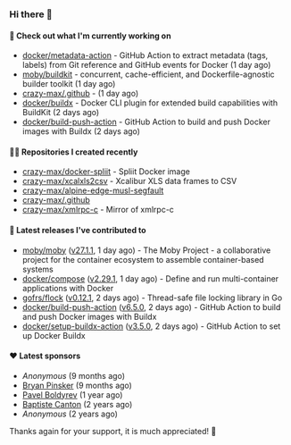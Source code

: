 ### Hi there 👋

#### 👷 Check out what I'm currently working on

- [docker/metadata-action](https://github.com/docker/metadata-action) - GitHub Action to extract metadata (tags, labels) from Git reference and GitHub events for Docker (1 day ago)
- [moby/buildkit](https://github.com/moby/buildkit) - concurrent, cache-efficient, and Dockerfile-agnostic builder toolkit (1 day ago)
- [crazy-max/.github](https://github.com/crazy-max/.github) -  (1 day ago)
- [docker/buildx](https://github.com/docker/buildx) - Docker CLI plugin for extended build capabilities with BuildKit (2 days ago)
- [docker/build-push-action](https://github.com/docker/build-push-action) - GitHub Action to build and push Docker images with Buildx (2 days ago)

#### 👨‍💻 Repositories I created recently

- [crazy-max/docker-spliit](https://github.com/crazy-max/docker-spliit) - Spliit Docker image
- [crazy-max/xcalxls2csv](https://github.com/crazy-max/xcalxls2csv) - Xcalibur XLS data frames to CSV
- [crazy-max/alpine-edge-musl-segfault](https://github.com/crazy-max/alpine-edge-musl-segfault)
- [crazy-max/.github](https://github.com/crazy-max/.github)
- [crazy-max/xmlrpc-c](https://github.com/crazy-max/xmlrpc-c) - Mirror of xmlrpc-c

#### 🚀 Latest releases I've contributed to

- [moby/moby](https://github.com/moby/moby) ([v27.1.1](https://github.com/moby/moby/releases/tag/v27.1.1), 1 day ago) - The Moby Project - a collaborative project for the container ecosystem to assemble container-based systems
- [docker/compose](https://github.com/docker/compose) ([v2.29.1](https://github.com/docker/compose/releases/tag/v2.29.1), 1 day ago) - Define and run multi-container applications with Docker
- [gofrs/flock](https://github.com/gofrs/flock) ([v0.12.1](https://github.com/gofrs/flock/releases/tag/v0.12.1), 2 days ago) - Thread-safe file locking library in Go
- [docker/build-push-action](https://github.com/docker/build-push-action) ([v6.5.0](https://github.com/docker/build-push-action/releases/tag/v6.5.0), 2 days ago) - GitHub Action to build and push Docker images with Buildx
- [docker/setup-buildx-action](https://github.com/docker/setup-buildx-action) ([v3.5.0](https://github.com/docker/setup-buildx-action/releases/tag/v3.5.0), 2 days ago) - GitHub Action to set up Docker Buildx

#### ❤️ Latest sponsors
- _Anonymous_ (9 months ago)
- [Bryan Pinsker](https://github.com/BryanPinsker) (9 months ago)
- [Pavel Boldyrev](https://github.com/bpg) (1 year ago)
- [Baptiste Canton](https://github.com/batmac) (2 years ago)
- _Anonymous_ (2 years ago)

Thanks again for your support, it is much appreciated! 🙏
